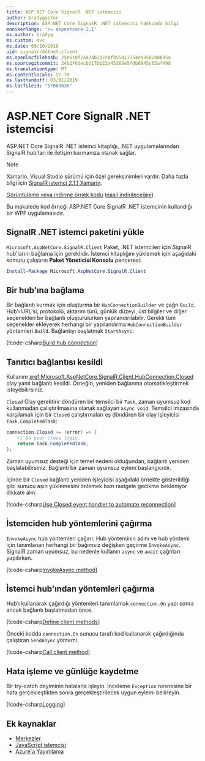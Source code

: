 ```yaml
---
title: ASP.NET Core SignalR .NET istemcisi
author: bradygaster
description: ASP.NET Core SignalR .NET istemcisi hakkında bilgi
monikerRange: '>= aspnetcore-2.1'
ms.author: bradyg
ms.custom: mvc
ms.date: 09/10/2018
uid: signalr/dotnet-client
ms.openlocfilehash: 25b618f7a424b217c0fb55417754ea358280b95a
ms.sourcegitcommit: 24b1f6decbb17bb22a45166e5fdb0845c65af498
ms.translationtype: MT
ms.contentlocale: tr-TR
ms.lasthandoff: 03/01/2019
ms.locfileid: "57069036"
---
```

# <a name="aspnet-core-signalr-net-client"></a>ASP.NET Core SignalR .NET istemcisi

ASP.NET Core SignalR .NET istemci kitaplığı, .NET uygulamalarından SignalR hub'ları ile iletişim kurmanıza olanak sağlar.

> [!NOTE]
> Xamarin, Visual Studio sürümü için özel gereksinimleri vardır. Daha fazla bilgi için [SignalR istemci 2.1.1 Xamarin](https://github.com/aspnet/Announcements/issues/305).

[Görüntüleme veya indirme örnek kodu](https://github.com/aspnet/Docs/tree/master/aspnetcore/signalr/dotnet-client/sample) ([nasıl indirileceğini](xref:index#how-to-download-a-sample))

Bu makalede kod örneği ASP.NET Core SignalR .NET istemcinin kullandığı bir WPF uygulamasıdır.

## <a name="install-the-signalr-net-client-package"></a>SignalR .NET istemci paketini yükle

`Microsoft.AspNetCore.SignalR.Client` Paket, .NET istemcileri için SignalR hub'larını bağlama için gereklidir. İstemci kitaplığını yüklemek için aşağıdaki komutu çalıştırın **Paket Yöneticisi Konsolu** penceresi:

```powershell
Install-Package Microsoft.AspNetCore.SignalR.Client
```

## <a name="connect-to-a-hub"></a>Bir hub'ına bağlama

Bir bağlantı kurmak için oluşturma bir `HubConnectionBuilder` ve çağrı `Build`. Hub'ı URL'si, protokolü, aktarım türü, günlük düzeyi, üst bilgiler ve diğer seçenekleri bir bağlantı oluşturulurken yapılandırılabilir. Gerekli tüm seçenekler ekleyerek herhangi bir yapılandırma `HubConnectionBuilder` yöntemleri `Build`. Bağlantıyı başlatmak `StartAsync`.

[!code-csharp[Build hub connection](dotnet-client/sample/signalrchatclient/MainWindow.xaml.cs?name=snippet_MainWindowClass&highlight=15-17,39)]

## <a name="handle-lost-connection"></a>Tanıtıcı bağlantısı kesildi

Kullanım <xref:Microsoft.AspNetCore.SignalR.Client.HubConnection.Closed> olay yanıt bağlantı kesildi. Örneğin, yeniden bağlanma otomatikleştirmek isteyebilirsiniz.

`Closed` Olay gerektirir döndüren bir temsilci bir `Task`, zaman uyumsuz kod kullanmadan çalıştırılmasına olanak sağlayan `async void`. Temsilci imzasında karşılamak için bir `Closed` çalıştırmaları eş döndüren bir olay işleyicisi `Task.CompletedTask`:

```csharp
connection.Closed += (error) => {
    // Do your close logic.
    return Task.CompletedTask;
};
```

Zaman uyumsuz desteği için temel nedeni olduğundan, bağlantı yeniden başlatabilirsiniz. Bağlantı bir zaman uyumsuz eylem başlangıcıdır.

İçinde bir `Closed` bağlantı yeniden işleyicisi aşağıdaki örnekte gösterildiği gibi sunucu aşırı yüklemesini önlemek bazı rastgele gecikme bekleniyor dikkate alın:

[!code-csharp[Use Closed event handler to automate reconnection](dotnet-client/sample/signalrchatclient/MainWindow.xaml.cs?name=snippet_ClosedRestart)]

## <a name="call-hub-methods-from-client"></a>İstemciden hub yöntemlerini çağırma

`InvokeAsync` hub yöntemleri çağırır. Hub yönteminin adını ve hub yöntemi için tanımlanan herhangi bir bağımsız değişken geçirme `InvokeAsync`. SignalR zaman uyumsuz, bu nedenle kullanın `async` ve `await` çağrıları yapılırken.

[!code-csharp[InvokeAsync method](dotnet-client/sample/signalrchatclient/MainWindow.xaml.cs?name=snippet_InvokeAsync)]

## <a name="call-client-methods-from-hub"></a>İstemci hub'ından yöntemleri çağırma

Hub'ı kullanarak çağırdığı yöntemleri tanımlamak `connection.On` yapı sonra ancak bağlantı başlatmadan önce.

[!code-csharp[Define client methods](dotnet-client/sample/signalrchatclient/MainWindow.xaml.cs?name=snippet_ConnectionOn)]

Önceki kodda `connection.On` sunucu tarafı kod kullanarak çağırdığında çalıştıran `SendAsync` yöntemi.

[!code-csharp[Call client method](dotnet-client/sample/signalrchat/hubs/chathub.cs?name=snippet_SendMessage)]

## <a name="error-handling-and-logging"></a>Hata işleme ve günlüğe kaydetme

Bir try-catch deyiminin hatalarla işleyin. İnceleme `Exception` nesnesine bir hata gerçekleştikten sonra gerçekleştirilecek uygun eylemi belirleyin.

[!code-csharp[Logging](dotnet-client/sample/signalrchatclient/MainWindow.xaml.cs?name=snippet_ErrorHandling)]

## <a name="additional-resources"></a>Ek kaynaklar

* [Merkezler](xref:signalr/hubs)
* [JavaScript istemcisi](xref:signalr/javascript-client)
* [Azure'a Yayımlama](xref:signalr/publish-to-azure-web-app)
